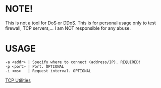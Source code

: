# NOTE!
This is not a tool for DoS or DDoS. This is for personal usage only to test firewall, TCP servers,... I am NOT responsible for any abuse.

# USAGE
```
-a <addr> | Specify where to connect (address/IP). REQUIRED!
-p <port> | Port. OPTIONAL
-i <ms>   | Request interval. OPTIONAL
```
[TCP Utilities](<https://github.com/0xSnowflakeXD/tcp-util/tree/main/>)